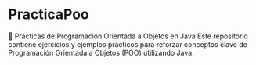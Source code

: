 # PracticaPoo
🧠 Prácticas de Programación Orientada a Objetos en Java Este repositorio contiene ejercicios y ejemplos prácticos para reforzar conceptos clave de Programación Orientada a Objetos (POO) utilizando Java.
